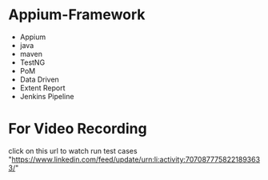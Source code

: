 # Appium-Framework
 - Appium
 - java 
 - maven 
 - TestNG
 - PoM
 - Data Driven 
 - Extent Report
 - Jenkins Pipeline
# For Video Recording
click on this url to watch run test cases "https://www.linkedin.com/feed/update/urn:li:activity:7070877758221893633/"
